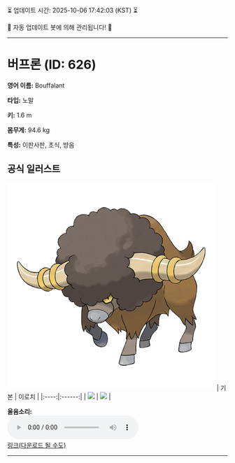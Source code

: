 
⏳ 업데이트 시간: 2025-10-06 17:42:03 (KST) ⏳

🤖 자동 업데이트 봇에 의해 관리됩니다! 🤖

---

# 버프론 (ID: 626)
**영어 이름:** Bouffalant

**타입:** 노말

**키:** 1.6 m

**몸무게:** 94.6 kg

**특성:** 이판사판, 초식, 방음

## 공식 일러스트
![](https://raw.githubusercontent.com/PokeAPI/sprites/master/sprites/pokemon/other/official-artwork/626.png)
| 기본 | 이로치 |
|:----:|:------:|
| <img src="http://play.pokemonshowdown.com/sprites/ani/bouffalant.gif" width="200"> | <img src="http://play.pokemonshowdown.com/sprites/ani-shiny/bouffalant.gif" width="200"> |

**울음소리:**<br><audio controls src="https://raw.githubusercontent.com/PokeAPI/cries/main/cries/pokemon/latest/626.ogg"></audio><br> [링크(다운로드 될 수도)](https://raw.githubusercontent.com/PokeAPI/cries/main/cries/pokemon/latest/626.ogg)


---

